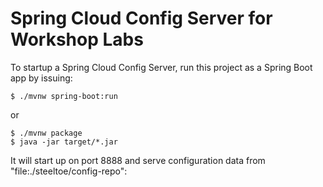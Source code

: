 # Spring Cloud Config Server for Workshop Labs

To startup a Spring Cloud Config Server, run this project as a Spring Boot app by issuing:

```
$ ./mvnw spring-boot:run
```

or

```
$ ./mvnw package
$ java -jar target/*.jar
```

It will start up on port 8888 and serve configuration data from
"file:./steeltoe/config-repo":